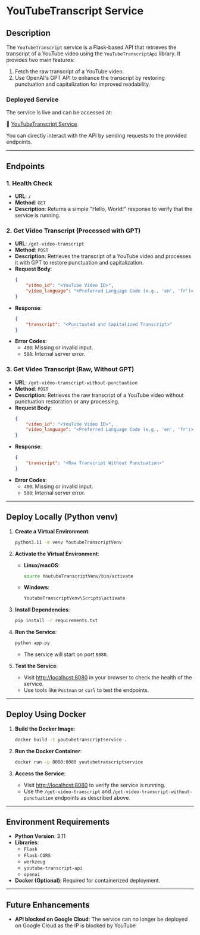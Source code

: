 # YouTubeTranscript Service

## **Description**
The `YouTubeTranscript` service is a Flask-based API that retrieves the transcript of a YouTube video using the `YouTubeTranscriptApi` library. It provides two main features:
1. Fetch the raw transcript of a YouTube video.
2. Use OpenAI's GPT API to enhance the transcript by restoring punctuation and capitalization for improved readability.

### **Deployed Service**
The service is live and can be accessed at:

🔗 [YouTubeTranscript Service](https://monjoor-youtube-transcript-service-203751395944.europe-west6.run.app)

You can directly interact with the API by sending requests to the provided endpoints.

---

## **Endpoints**

### **1. Health Check**
- **URL**: `/`
- **Method**: `GET`
- **Description**: Returns a simple "Hello, World!" response to verify that the service is running.

### **2. Get Video Transcript (Processed with GPT)**
- **URL**: `/get-video-transcript`
- **Method**: `POST`
- **Description**: Retrieves the transcript of a YouTube video and processes it with GPT to restore punctuation and capitalization.
- **Request Body**:
  ```json
  {
      "video_id": "<YouTube Video ID>",
      "video_language": "<Preferred Language Code (e.g., 'en', 'fr')>"
  }
  ```
- **Response**:
  ```json
  {
      "transcript": "<Punctuated and Capitalized Transcript>"
  }
  ```
- **Error Codes**:
  - `400`: Missing or invalid input.
  - `500`: Internal server error.

### **3. Get Video Transcript (Raw, Without GPT)**
- **URL**: `/get-video-transcript-without-punctuation`
- **Method**: `POST`
- **Description**: Retrieves the raw transcript of a YouTube video without punctuation restoration or any processing.
- **Request Body**:
  ```json
  {
      "video_id": "<YouTube Video ID>",
      "video_language": "<Preferred Language Code (e.g., 'en', 'fr')>"
  }
  ```
- **Response**:
  ```json
  {
      "transcript": "<Raw Transcript Without Punctuation>"
  }
  ```
- **Error Codes**:
  - `400`: Missing or invalid input.
  - `500`: Internal server error.

---

## **Deploy Locally (Python venv)**

1. **Create a Virtual Environment**:
   ```bash
   python3.11 -m venv YoutubeTranscriptVenv
   ```

2. **Activate the Virtual Environment**:
   - **Linux/macOS**:
     ```bash
     source YoutubeTranscriptVenv/bin/activate
     ```
   - **Windows**:
     ```bash
     YoutubeTranscriptVenv\Scripts\activate
     ```

3. **Install Dependencies**:
   ```bash
   pip install -r requirements.txt
   ```

4. **Run the Service**:
   ```bash
   python app.py
   ```
   - The service will start on port `8080`.

5. **Test the Service**:
   - Visit [http://localhost:8080](http://localhost:8080) in your browser to check the health of the service.
   - Use tools like `Postman` or `curl` to test the endpoints.

---

## **Deploy Using Docker**

1. **Build the Docker Image**:
   ```bash
   docker build -t youtubetranscriptservice .
   ```

2. **Run the Docker Container**:
   ```bash
   docker run -p 8080:8080 youtubetranscriptservice
   ```

3. **Access the Service**:
   - Visit [http://localhost:8080](http://localhost:8080) to verify the service is running.
   - Use the `/get-video-transcript` and `/get-video-transcript-without-punctuation` endpoints as described above.

---

## **Environment Requirements**

- **Python Version**: 3.11
- **Libraries**:
  - `Flask`
  - `Flask-CORS`
  - `werkzeug`
  - `youtube-transcript-api`
  - `openai`
- **Docker (Optional)**: Required for containerized deployment.

---

## **Future Enhancements**
- **API blocked on Google Cloud**: The service can no longer be deployed on Google Cloud as the IP is blocked by YouTube
